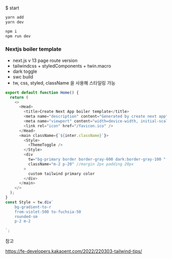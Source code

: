 $ start

```js
yarn add
yarn dev

npm i
npm run dev
```

### Nextjs boiler template

- next.js v 13 page route version
- tailwindcss + styledComponents + twin.macro
- dark toggle
- swc build
- tw, css, styled, className 을 사용해 스타일링 가능

```js
export default function Home() {
  return (
    <>
      <Head>
        <title>Create Next App boiler template</title>
        <meta name="description" content="Generated by create next app" />
        <meta name="viewport" content="width=device-width, initial-scale=1" />
        <link rel="icon" href="/favicon.ico" />
      </Head>
      <main className={`${inter.className}`}>
        <Style>
          <ThemeToggle />
        </Style>
        <div
          tw="bg-primary border border-gray-600 dark:border-gray-100 "
          className="m-2 p-20" //margin 2px padding 20px
        >
          custom tailwind primary color
        </div>
      </main>
    </>
  );
}
const Style = tw.div`
	bg-gradient-to-r
	from-violet-500 to-fuchsia-50
	rounded-sm
	p-2 m-2

`;

```

참고

https://fe-developers.kakaoent.com/2022/220303-tailwind-tips/
